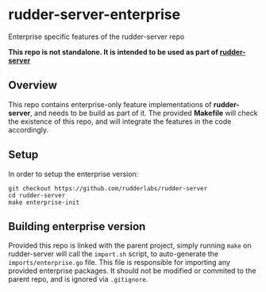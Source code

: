 # rudder-server-enterprise
Enterprise specific features of the rudder-server repo

**This repo is not standalone. It is intended to be used as part of [rudder-server](https://github.com/rudderlabs/rudder-server)**

## Overview

This repo contains enterprise-only feature implementations of **rudder-server**, and needs to be build as part of it. The provided **Makefile** will check the existence of this repo, and will integrate the features in the code accordingly.

## Setup
In order to setup the enterprise version:

```
git checkout https://github.com/rudderlabs/rudder-server
cd rudder-server
make enterprise-init
```

## Building enterprise version

Provided this repo is linked with the parent project, simply running `make` on rudder-server will call the `import.sh` script, to auto-generate the `imports/enterprise.go` file. This file is responsible for importing any provided enterprise packages. It should not be modified or commited to the parent repo, and is ignored via `.gitignore`.
